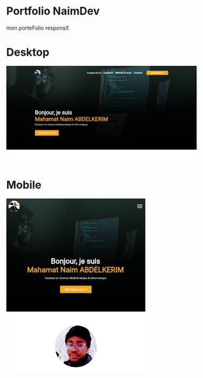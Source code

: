 # Portfolio NaimDev

mon porteFolio responsif.

# Desktop
<img src="screenshots/1w.jpeg"/>

# Mobile
<img src="screenshots/m.jpeg"/>
